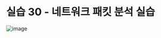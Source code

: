 # 실습 30 - 네트워크 패킷 분석 실습
![image](https://github.com/user-attachments/assets/1de4b470-f96d-4475-9f7e-fa910c0f893f)
